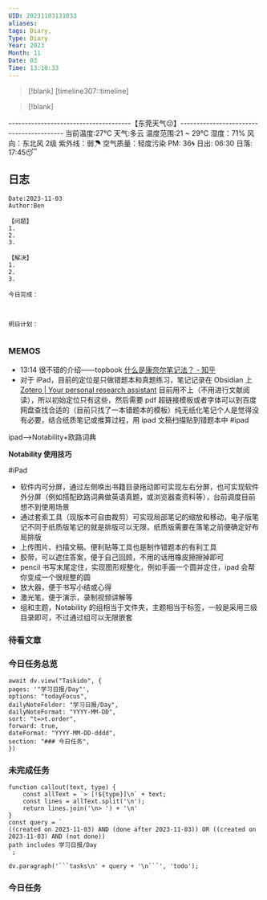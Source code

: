 ```yaml
---
UID: 20231103131033
aliases: 
tags: Diary,
Type: Diary
Year: 2023
Month: 11
Date: 03
Time: 13:10:33
---
```

> [!blank] 
> [timeline307::timeline]

>[!blank]
> 
--------------------------------------【东莞天气😕】-----------------------------------------
当前温度:27℃
天气:多云
温度范围:21 ~ 29℃
湿度：71%
风向：东北风 2级
紫外线：弱☂
空气质量：轻度污染 PM: 36🌀
日出: 06:30 日落: 17:45😴

## 日志

```
Date:2023-11-03
Author:Ben

【问题】
1.
2.
3.

【解决】
1.
2.
3.

今日完成：



明日计划：


```

### MEMOS

- 13:14 很不错的介绍——topbook [什么是康奈尔笔记法？ - 知乎](https://www.zhihu.com/question/19652630)
- 对于 iPad，目前的定位是只做错题本和真题练习，笔记记录在 Obsidian 上
  [Zotero | Your personal research assistant](https://www.zotero.org/) 目前用不上（不用进行文献阅读），所以初始定位只有这些，然后需要 pdf 超链接模板或者字体可以到百度网盘查找合适的（目前只找了一本错题本的模板）纯无纸化笔记个人是觉得没有必要，结合纸质笔记或推算过程，用 ipad 文稿扫描贴到错题本中 #ipad

ipad-->Notability+欧路词典

**Notability 使用技巧**

#iPad

- 软件内可分屏，通过左侧唤出书籍目录拖动即可实现左右分屏，也可实现软件外分屏（例如搭配欧路词典做英语真题，或浏览器查资料等），台前调度目前想不到使用场景
- 通过套索工具（现版本可自由裁剪）可实现局部笔记的缩放和移动，电子版笔记不同于纸质版笔记的就是排版可以无限，纸质版需要在落笔之前便确定好布局排版
- 上传图片、扫描文稿、便利贴等工具也是制作错题本的有利工具
- 胶带，可以遮住答案，便于自己回顾，不用的话用橡皮擦擦掉即可
- pencil 书写末尾定住，实现图形规整化，例如手画一个圆并定住，ipad 会帮你变成一个很规整的圆
- 放大器，便于书写小结或心得
- 激光笔，便于演示，录制视频讲解等
- 组和主题，Notability 的组相当于文件夹，主题相当于标签，一般是采用三级目录即可，不过通过组可以无限嵌套



### 待看文章



### 今日任务总览

```dataviewjs
await dv.view("Taskido", {
pages: '"学习日报/Day"',
options: "todayFocus",
dailyNoteFolder: "学习日报/Day",
dailyNoteFormat: "YYYY-MM-DD",
sort: "t=>t.order",
forward: true,
dateFormat: "YYYY-MM-DD-dddd",
section: "### 今日任务",
})
```

### 未完成任务

```dataviewjs
function callout(text, type) {
    const allText = `> [!${type}]\n` + text;
    const lines = allText.split('\n');
    return lines.join('\n> ') + '\n'
}
const query = `
((created on 2023-11-03) AND (done after 2023-11-03)) OR ((created on 2023-11-03) AND (not done))
path includes 学习日报/Day
`;

dv.paragraph('```tasks\n' + query + '\n```', 'todo');
```


### 今日任务

